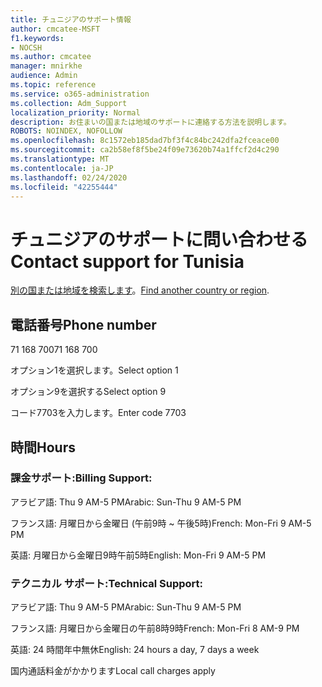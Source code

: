 ```yaml
---
title: チュニジアのサポート情報
author: cmcatee-MSFT
f1.keywords:
- NOCSH
ms.author: cmcatee
manager: mnirkhe
audience: Admin
ms.topic: reference
ms.service: o365-administration
ms.collection: Adm_Support
localization_priority: Normal
description: お住まいの国または地域のサポートに連絡する方法を説明します。
ROBOTS: NOINDEX, NOFOLLOW
ms.openlocfilehash: 8c1572eb185dad7bf3f4c84bc242dfa2fceace00
ms.sourcegitcommit: ca2b58ef8f5be24f09e73620b74a1ffcf2d4c290
ms.translationtype: MT
ms.contentlocale: ja-JP
ms.lasthandoff: 02/24/2020
ms.locfileid: "42255444"
---
```

# <a name="contact-support-for-tunisia"></a><span data-ttu-id="fa813-103">チュニジアのサポートに問い合わせる</span><span class="sxs-lookup"><span data-stu-id="fa813-103">Contact support for Tunisia</span></span>

<span data-ttu-id="fa813-104">[別の国または地域を検索します](../contact-support-for-business-products.md)。</span><span class="sxs-lookup"><span data-stu-id="fa813-104">[Find another country or region](../contact-support-for-business-products.md).</span></span>

## <a name="phone-number"></a><span data-ttu-id="fa813-105">電話番号</span><span class="sxs-lookup"><span data-stu-id="fa813-105">Phone number</span></span>
<span data-ttu-id="fa813-106">71 168 700</span><span class="sxs-lookup"><span data-stu-id="fa813-106">71 168 700</span></span>

<span data-ttu-id="fa813-107">オプション1を選択します。</span><span class="sxs-lookup"><span data-stu-id="fa813-107">Select option 1</span></span>

<span data-ttu-id="fa813-108">オプション9を選択する</span><span class="sxs-lookup"><span data-stu-id="fa813-108">Select option 9</span></span>

<span data-ttu-id="fa813-109">コード7703を入力します。</span><span class="sxs-lookup"><span data-stu-id="fa813-109">Enter code 7703</span></span>

## <a name="hours"></a><span data-ttu-id="fa813-110">時間</span><span class="sxs-lookup"><span data-stu-id="fa813-110">Hours</span></span>
### <a name="billing-support"></a><span data-ttu-id="fa813-111">課金サポート:</span><span class="sxs-lookup"><span data-stu-id="fa813-111">Billing Support:</span></span>

<span data-ttu-id="fa813-112">アラビア語: Thu 9 AM-5 PM</span><span class="sxs-lookup"><span data-stu-id="fa813-112">Arabic: Sun-Thu 9 AM-5 PM</span></span>

<span data-ttu-id="fa813-113">フランス語: 月曜日から金曜日 (午前9時 ~ 午後5時)</span><span class="sxs-lookup"><span data-stu-id="fa813-113">French: Mon-Fri 9 AM-5 PM</span></span>

<span data-ttu-id="fa813-114">英語: 月曜日から金曜日9時午前5時</span><span class="sxs-lookup"><span data-stu-id="fa813-114">English: Mon-Fri 9 AM-5 PM</span></span>

### <a name="technical-support"></a><span data-ttu-id="fa813-115">テクニカル サポート:</span><span class="sxs-lookup"><span data-stu-id="fa813-115">Technical Support:</span></span>

<span data-ttu-id="fa813-116">アラビア語: Thu 9 AM-5 PM</span><span class="sxs-lookup"><span data-stu-id="fa813-116">Arabic: Sun-Thu 9 AM-5 PM</span></span>

<span data-ttu-id="fa813-117">フランス語: 月曜日から金曜日の午前8時9時</span><span class="sxs-lookup"><span data-stu-id="fa813-117">French: Mon-Fri 8 AM-9 PM</span></span>

<span data-ttu-id="fa813-118">英語: 24 時間年中無休</span><span class="sxs-lookup"><span data-stu-id="fa813-118">English: 24 hours a day, 7 days a week</span></span>

<span data-ttu-id="fa813-119">国内通話料金がかかります</span><span class="sxs-lookup"><span data-stu-id="fa813-119">Local call charges apply</span></span>
